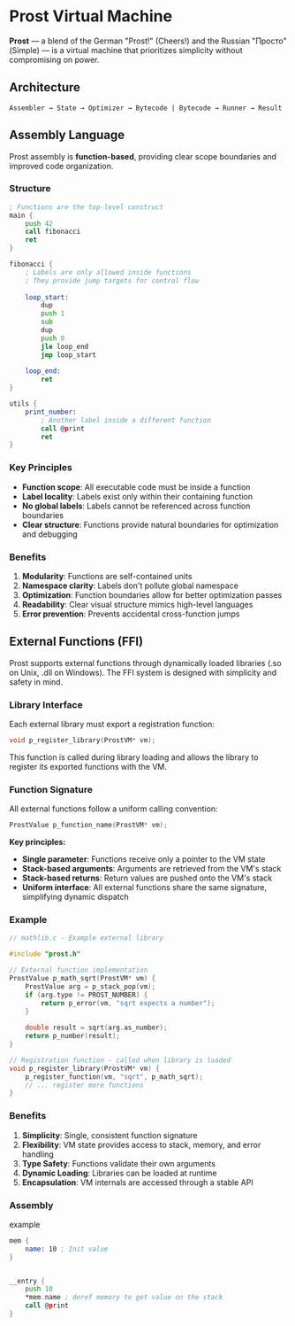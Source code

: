 # Prost Virtual Machine

**Prost** — a blend of the German "Prost!" (Cheers!) and the Russian "Просто" (Simple) — is a virtual machine that prioritizes simplicity without compromising on power.

## Architecture

```
Assembler → State → Optimizer → Bytecode | Bytecode → Runner → Result
```

## Assembly Language

Prost assembly is **function-based**, providing clear scope boundaries and improved code organization.

### Structure

```asm
; Functions are the top-level construct
main {
    push 42
    call fibonacci
    ret
}

fibonacci {
    ; Labels are only allowed inside functions
    ; They provide jump targets for control flow
    
    loop_start:
        dup
        push 1
        sub
        dup
        push 0
        jle loop_end
        jmp loop_start
    
    loop_end:
        ret
}

utils {
    print_number:
        ; Another label inside a different function
        call @print
        ret
}
```

### Key Principles

- **Function scope**: All executable code must be inside a function
- **Label locality**: Labels exist only within their containing function
- **No global labels**: Labels cannot be referenced across function boundaries
- **Clear structure**: Functions provide natural boundaries for optimization and debugging

### Benefits

1. **Modularity**: Functions are self-contained units
2. **Namespace clarity**: Labels don't pollute global namespace
3. **Optimization**: Function boundaries allow for better optimization passes
4. **Readability**: Clear visual structure mimics high-level languages
5. **Error prevention**: Prevents accidental cross-function jumps

## External Functions (FFI)

Prost supports external functions through dynamically loaded libraries (.so on Unix, .dll on Windows). The FFI system is designed with simplicity and safety in mind.

### Library Interface

Each external library must export a registration function:

```c
void p_register_library(ProstVM* vm);
```

This function is called during library loading and allows the library to register its exported functions with the VM.

### Function Signature

All external functions follow a uniform calling convention:

```c
ProstValue p_function_name(ProstVM* vm);
```

**Key principles:**
- **Single parameter**: Functions receive only a pointer to the VM state
- **Stack-based arguments**: Arguments are retrieved from the VM's stack
- **Stack-based returns**: Return values are pushed onto the VM's stack
- **Uniform interface**: All external functions share the same signature, simplifying dynamic dispatch

### Example

```c
// mathlib.c - Example external library

#include "prost.h"

// External function implementation
ProstValue p_math_sqrt(ProstVM* vm) {
    ProstValue arg = p_stack_pop(vm);
    if (arg.type != PROST_NUMBER) {
        return p_error(vm, "sqrt expects a number");
    }
    
    double result = sqrt(arg.as_number);
    return p_number(result);
}

// Registration function - called when library is loaded
void p_register_library(ProstVM* vm) {
    p_register_function(vm, "sqrt", p_math_sqrt);
    // ... register more functions
}
```

### Benefits

1. **Simplicity**: Single, consistent function signature
2. **Flexibility**: VM state provides access to stack, memory, and error handling
3. **Type Safety**: Functions validate their own arguments
4. **Dynamic Loading**: Libraries can be loaded at runtime
5. **Encapsulation**: VM internals are accessed through a stable API

### Assembly 

example
```asm 
mem {
    name: 10 ; Init value
}


__entry {
    push 10
    *mem.name ; deref memory to get value on the stack 
    call @print
}

```